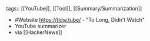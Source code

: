 tags:: [[YouTube]], [[Tool]], [[Summary/Summarization]]

- #Website https://tldw.tube/ - "To Long, Didn't Watch"
- YouTube summarizer
- via [[HackerNews]]